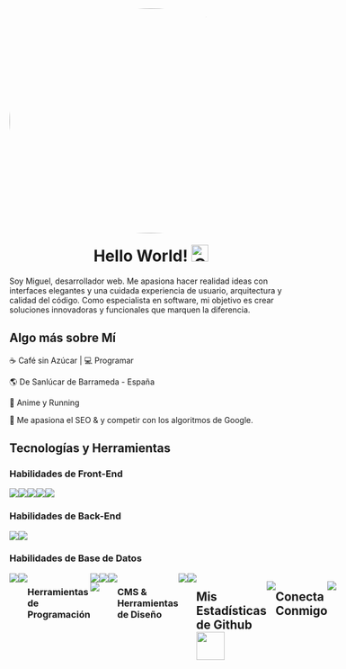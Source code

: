 <!--
**MiguelSEO1/MiguelSEO1** is a ✨ _special_ ✨ repository because its `README.md` (this file) appears on your GitHub profile.

Here are some ideas to get you started:

- 🔭 I’m currently working on ...
- 🌱 I’m currently learning ...
- 👯 I’m looking to collaborate on ...
- 🤔 I’m looking for help with ...
- 💬 Ask me about ...
- 📫 How to reach me: ...
- 😄 Pronouns: ...
- ⚡ Fun fact: ...
-->



<div align="center">	
   <img alt="GIF" src="https://i.giphy.com/media/hR1B7CPSzhq3S/giphy.gif" width="700" height="400" style="border-radius:50%"/>
</div>

<h1 align="center" style="margin-top: 20px;">Hello World! <img src="https://media.giphy.com/media/O6nT94SOiVVys/giphy.gif" width="30" alt="GIF Creación" /></h1>

Soy Miguel, desarrollador web. Me apasiona hacer realidad ideas con interfaces elegantes y una cuidada experiencia de usuario, arquitectura y calidad del código. Como especialista en software, mi objetivo es crear soluciones innovadoras y funcionales que marquen la diferencia.


<h2>Algo más sobre Mí</h2>

☕ Café sin Azúcar | :computer: Programar

 :earth_americas: De Sanlúcar de Barrameda - España

 🤖 Anime y Running

 🌱 Me apasiona el SEO & y competir con los algoritmos de Google.

## Tecnologías y Herramientas  
### Habilidades de Front-End 
<div style="display:flex;">
	<a href="https://github.com/MiguelSEO1">
  		<img src="https://img.shields.io/badge/HTML5-E34F26?style=for-the-badge&logo=html5&logoColor=white"> 
	</a>	
  	<a href="https://github.com/MiguelSEO1">
		<img src="https://img.shields.io/badge/CSS3-1572B6?style=for-the-badge&logo=css3&logoColor=white">
	</a>
  	<a href="https://github.com/MiguelSEO1">
	  	<img src="https://img.shields.io/badge/JavaScript-F7DF1E?style=for-the-badge&logo=javascript&logoColor=black">
  	</a>
	<a href="https://github.com/MiguelSEO1">
	  	<img src="https://img.shields.io/badge/Bootstrap-563D7C?style=for-the-badge&logo=bootstrap&logoColor=white">
  	</a>
		  <a href="https://github.com/MiguelSEO1">
	  <img src="https://img.shields.io/badge/React-20232A?style=for-the-badge&logo=react&logoColor=61DAFB"> 
		</a>	  
</div>

### Habilidades de Back-End 

<div style="display:flex;">
	<a href="https://github.com/MiguelSEO1">
  <img src="https://img.shields.io/badge/Python-3776AB?style=for-the-badge&logo=python&logoColor=white">
     </a>
	<a href="https://github.com/MiguelSEO1">
<img src="https://img.shields.io/badge/Flask-000000?style=for-the-badge&logo=flask&logoColor=white">
	</a>
</div>

### Habilidades de Base de Datos

<div style="display:flex;">
<a href="https://github.com/MiguelSEO1">	
  <img src="https://img.shields.io/badge/MySQL-4479A1?style=for-the-badge&logo=mysql&logoColor=white">
</a>
<a href="https://github.com/MiguelSEO1">	
  <img src="https://img.shields.io/badge/PostgreSQL-4169E1?style=for-the-badge&logo=postgresql&logoColor=white">
</a>
<div style="display:flex;">

### Herramientas de Programación
<div style="display:flex;">
<a href="https://github.com/MiguelSEO1">
  <img src="https://img.shields.io/badge/GitHub-100000?style=for-the-badge&logo=github&logoColor=white"> <img src="https://img.shields.io/badge/Git-F05032?style=for-the-badge&logo=git&logoColor=white">
</a>
<a href="https://github.com/MiguelSEO1">
  <img src="https://img.shields.io/badge/Postman-FF6C37?style=for-the-badge&logo=Postman&logoColor=white">
</a>
<a href="https://github.com/MiguelSEO1">
  <img src="https://img.shields.io/badge/VSCode-0078D4?style=for-the-badge&logo=visual%20studio%20code&logoColor=white">
</a>
<div style="display:flex;">


### CMS & Herramientas de Diseño

<div style="display:flex;">
<a href="https://github.com/MiguelSEO1">
  <img src="https://img.shields.io/badge/WordPress-21759B?style=for-the-badge&logo=wordpress&logoColor=white">
</a>	
<a href="https://github.com/MiguelSEO1">
  <img src="https://img.shields.io/badge/Canva-%2300C4CC.svg?&style=for-the-badge&logo=Canva&logoColor=white">
</a>

</div>

<h2>Mis Estadísticas de Github <img src="https://camo.githubusercontent.com/09acbc6ee0482ed5a58365364190e9285054b3efea9ff48b0b25f9abdf006f93/68747470733a2f2f6d656469612e67697068792e636f6d2f6d656469612f6e4e4f41506a55646f346d705a466b4466382f67697068792e676966" width="50" /></h2>
<p align="center"> <img src="https://github-readme-stats.vercel.app/api?username=MiguelSEO1&show_icons=true&theme=gotham" />

## Conecta Conmigo


<a href="https://www.linkedin.com/in/miguelangelceballossosa/" target="_blank">
  <p align="center"><img src="https://img.shields.io/badge/LinkedIn-0077B5?style=for-the-badge&logo=linkedin&logoColor=white" ></p>
</a>






